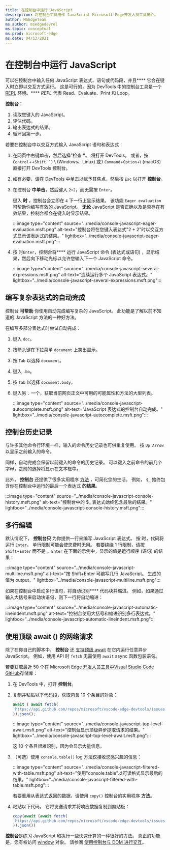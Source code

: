 ```yaml
---
title: 在控制台中运行 JavaScript
description: 将控制台工具用作 JavaScript Microsoft Edge开发人员工具简介。
author: MSEdgeTeam
ms.author: msedgedevrel
ms.topic: conceptual
ms.prod: microsoft-edge
ms.date: 04/13/2021
---
```

# <a name="run-javascript-in-the-console"></a>在控制台中运行 JavaScript

可以在控制台中输入任何 JavaScript 表达式、语句或代码段，并且**** 它会在键入时立即以交互方式运行。  这是可行的，因为 DevTools 中的控制台工具是一个 [REPL](https://en.wikipedia.org/wiki/Read%E2%80%93eval%E2%80%93print_loop) 环境。****  _REPL_ 代表 Read、Evaluate、Print 和 Loop。

**控制台：**
1. 读取您键入的 JavaScript。
1. 评估代码。
1. 输出表达式的结果。
1. 循环回第一步。


若要在控制台中以交互方式输入 JavaScript 语句和表达式：

1. 在网页中右键单击，然后选择"检查 **"**。  将打开 DevTools。  或者，按 `Control`++`Shift``J` \ (Windows、Linux\) 或`J` `Command`+`Option`+\ (macOS\) 直接打开 DevTools 控制台。

1. 如有必要，请在 DevTools 中单击以赋予其焦点，然后按 `Esc` 以打开 **控制台**。

1. 在控制台 **中单击**，然后键入 `2+2`，而无需按 `Enter`。

   键入 **时** ，控制台会立即在 `4` 下一行上显示结果。  该功能 `Eager evaluation` 可帮助你编写有效的 JavaScript。  **无论** JavaScript 是否正确以及是否存在有效结果，控制台都会在键入时显示结果。

   :::image type="content" source="../media/console-javascript-eager-evaluation.msft.png" alt-text="控制台将在您键入表达式&quot;2 + 2&quot;时以交互方式显示该表达式的结果。" lightbox="../media/console-javascript-eager-evaluation.msft.png":::

1. 按 时`Enter`，控制台将**** 运行 JavaScript 命令 (表达式或语句) ，显示结果，然后向下移动光标以允许您输入下一个 JavaScript 命令。

   :::image type="content" source="../media/console-javascript-several-expressions.msft.png" alt-text="连续运行多个 JavaScript 表达式。" lightbox="../media/console-javascript-several-expressions.msft.png":::


<!-- ====================================================================== -->
## <a name="autocompletion-to-write-complex-expressions"></a>编写复杂表达式的自动完成

控制台 **可帮助** 你使用自动完成编写复杂的 JavaScript。  此功能是了解以前不知道的 JavaScript 方法的一种好方法。

在编写多部分表达式时尝试自动完成：

1. 键入 `doc`。

1. 按箭头键在下拉菜单 `document` 上突出显示。

1. 按 `Tab` 以选择 `document`。

1. 键入 `.bo`。

1. 按 `Tab` 以选择 `document.body`。

1. 键入另 `.` 一个，获取当前网页正文中可用的可能属性和方法的大型列表。

   :::image type="content" source="../media/console-javascript-autocomplete.msft.png" alt-text="JavaScript 表达式的控制台自动完成。" lightbox="../media/console-javascript-autocomplete.msft.png":::


<!-- ====================================================================== -->
## <a name="console-history"></a>控制台历史记录

与许多其他命令行环境一样，输入的命令历史记录也可供重复使用。  按 `Up Arrow` 以显示之前输入的命令。  

同样，自动完成会保留以前键入的命令的历史记录。  可以键入之前命令的前几个字母，之前的选择将显示在文本框中。

此外， **控制台** 还提供了很多实用程序 [方法](utilities.md) ，可简化您的生活。  例如， `$_` 始终包含你在控制台中运行的最后一个表达式 **的结果**。

:::image type="content" source="../media/console-javascript-console-history.msft.png" alt-text="控制台中的 $_ 表达式始终包含最后的结果。" lightbox="../media/console-javascript-console-history.msft.png":::


<!-- ====================================================================== -->
## <a name="multiline-edits"></a>多行编辑

默认情况下， **控制台只** 为你提供一行来编写 JavaScript 表达式。  按 时，代码将运行 `Enter`。 单行限制可能会使您费时无用。  若要绕绕 1 行限制，请按 `Shift`+`Enter` 而不是 。`Enter`  在下面的示例中，显示的值是运行顺序 (语句) 的结果：

:::image type="content" source="../media/console-javascript-multiline.msft.png" alt-text="按 Shift+Enter 可编写几行 JavaScript。  生成的值为 output。" lightbox="../media/console-javascript-multiline.msft.png":::

如果在控制台中启动多行语句，将自动识别**** 代码块并缩进。  例如，如果通过输入大括号来启动块语句，则下一行将自动缩进：

:::image type="content" source="../media/console-javascript-automatic-lineindent.msft.png" alt-text="控制台使用大括号和缩进识别多行表达式。" lightbox="../media/console-javascript-automatic-lineindent.msft.png":::


<!-- ====================================================================== -->
## <a name="network-requests-using-top-level-await"></a>使用顶级 await () 的网络请求

除了在你自己的脚本中， **控制台** 还 [支持顶级 await](https://github.com/tc39/proposal-top-level-await) 在它内运行任意异步 JavaScript。  例如，使用 API 时 `fetch` 无需使用 `await` async 函数包装语句。

若要获取最近 50 个在 Microsoft Edge [开发人员工具中Visual Studio Code GitHub](https://github.com/microsoft/vscode-edge-devtools)存储库：

1. 在 DevTools 中，打开 **控制台**。

1. 复制并粘贴以下代码段，获取包含 10 个条目的对象：

   ```javascript
   await ( await fetch(
   'https://api.github.com/repos/microsoft/vscode-edge-devtools/issues?state=all&per_page=50&page=1'
   )).json();
   ```

   :::image type="content" source="../media/console-javascript-top-level-await.msft.png" alt-text="控制台显示顶级异步提取请求的结果。" lightbox="../media/console-javascript-top-level-await.msft.png":::

   这 10 个条目很难识别，因为会显示大量信息。

1. （可选）使用 `console.table()` log 方法仅接收您感兴趣的信息：

   :::image type="content" source="../media/console-javascript-filtered-with-table.msft.png" alt-text="使用&quot;console.table&quot;以可读格式显示最后的结果。" lightbox="../media/console-javascript-filtered-with-table.msft.png":::

   若要重用从表达式返回的数据，请使用 `copy()` 控制台的实用程序 **方法**。

   <!-- todo: test: -->

1. 粘贴以下代码。  它将发送请求并将响应数据复制到剪贴板：

   ```javascript
   copy(await (await fetch(
   'https://api.github.com/repos/microsoft/vscode-edge-devtools/issues?state=all&per_page=50&page=1'
   )).json())
   ```
   
**控制台**是练习 JavaScript 和执行一些快速计算的一种很好的方法。  真正的功能是，您有权访问 [window](https://developer.mozilla.org/docs/Web/API/Window) 对象。  请参阅 [使用控制台与 DOM 进行交互](console-dom-interaction.md)。
